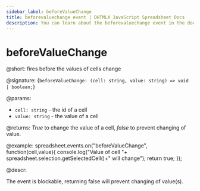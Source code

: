 ```yaml
---
sidebar_label: beforeValueChange
title: beforevaluechange event | DHTMLX JavaScript Spreadsheet Docs
description: You can learn about the beforevaluechange event in the documentation of the DHTMLX JavaScript Spreadsheet library. Browse developer guides and API reference, try out code examples and live demos, and download a free 30-day evaluation version of DHTMLX Spreadsheet.
---
```


# beforeValueChange

@short: fires before the values of cells change

@signature: {`beforeValueChange: (cell: string, value: string) => void | boolean;`}

@params:
- `cell: string` - the id of a cell
- `value: string` - the value of a cell

@returns:
*True* to change the value of a cell, *false* to prevent changing of value.

@example:
spreadsheet.events.on("beforeValueChange", function(cell,value){
 console.log("Value of cell "+ spreadsheet.selection.getSelectedCell()+" will change");
 return true;
});

@descr:

The event is blockable, returning false will prevent changing of value(s).
